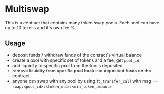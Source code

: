 # Multiswap

This is a contract that contains many token swap pools.
Each pool can have up to 10 tokens and it's own fee %.

## Usage

- deposit funds / withdraw funds of the contract's virtual balance
- create a pool with specific set of tokens and a fee, get `pool_id`
- add liquidity to specific pool from the funds deposited
- remove liquidity from specific pool back into deposited funds on the contract
- anyone can swap with any pool by using `ft_transfer_call` with msg == `swap:<pool_id>:<token_out>:<min_token_amount>` 
